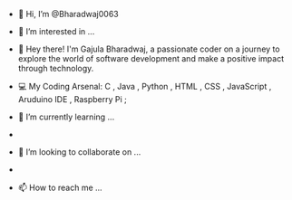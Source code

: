- 👋 Hi, I’m @Bharadwaj0063
- 👀 I’m interested in ...
-   👋 Hey there! I'm Gajula Bharadwaj, a passionate coder on a journey to explore the world of software development and make a positive impact through technology.
-   💻 My Coding Arsenal:  C , Java , Python , HTML , CSS , JavaScript , Aruduino IDE , Raspberry Pi ;

- 🌱 I’m currently learning ...
- 
- 💞️ I’m looking to collaborate on ...
- 
- 📫 How to reach me ...

<!---
Bharadwaj0063/Bharadwaj0063 is a ✨ special ✨ repository because its `README.md` (this file) appears on your GitHub profile.
You can click the Preview link to take a look at your changes.
--->
